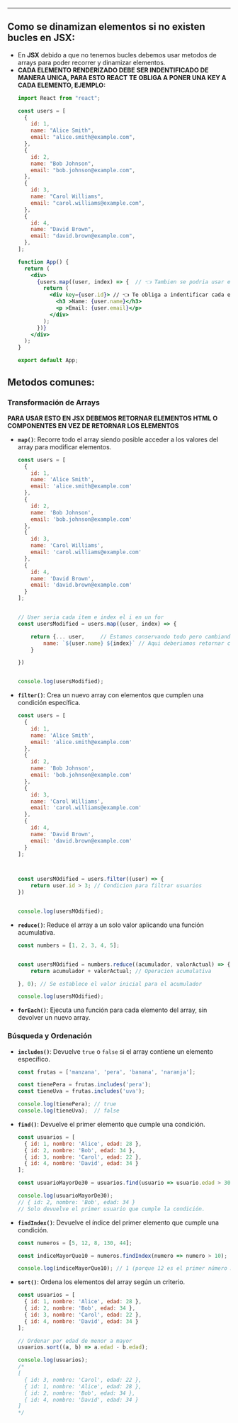 
---
## Como se dinamizan elementos si no existen bucles en JSX:

- En **JSX** debido a que no tenemos bucles debemos usar metodos de arrays para poder recorrer y dinamizar elementos.
- **CADA ELEMENTO RENDERIZADO DEBE SER INDENTIFICADO DE MANERA UNICA, PARA ESTO REACT TE OBLIGA A PONER UNA KEY A CADA ELEMENTO, EJEMPLO:**
	```jsx
	import React from "react";

	const users = [
	  {
	    id: 1,
	    name: "Alice Smith",
	    email: "alice.smith@example.com",
	  },
	  {
	    id: 2,
	    name: "Bob Johnson",
	    email: "bob.johnson@example.com",
	  },
	  {
	    id: 3,
	    name: "Carol Williams",
	    email: "carol.williams@example.com",
	  },
	  {
	    id: 4,
	    name: "David Brown",
	    email: "david.brown@example.com",
	  },
	];
	
	function App() {
	  return (
	    <div>
	      {users.map((user, index) => {  // 👈 Tambien se podria usar el index para indenficar de manera unicauu
	        return (
	          <div key={user.id}> // 👈 Te obliga a indentificar cada elemento. 
	            <h3 >Name: {user.name}</h3>
	            <p >Email: {user.email}</p>
	          </div>
	        );
	      })}
	    </div>
	  );
	}
	
	export default App;
	```

## Metodos comunes:
### Transformación de Arrays

**PARA USAR ESTO EN JSX DEBEMOS RETORNAR ELEMENTOS HTML O COMPONENTES EN VEZ DE RETORNAR LOS ELEMENTOS**
- **`map()`**:  Recorre todo el array siendo posible acceder a los valores del array para modificar elementos.
	```jsx
	const users = [
	  {
	    id: 1,
	    name: 'Alice Smith',
	    email: 'alice.smith@example.com'
	  },
	  {
	    id: 2,
	    name: 'Bob Johnson',
	    email: 'bob.johnson@example.com'
	  },
	  {
	    id: 3,
	    name: 'Carol Williams',
	    email: 'carol.williams@example.com'
	  },
	  {
	    id: 4,
	    name: 'David Brown',
	    email: 'david.brown@example.com'
	  }
	];
	
	
	// User seria cada item e index el i en un for
	const usersModified = users.map((user, index) => {
	
	    return {... user,     // Estamos conservando todo pero cambiando el nombre de cada usuario
	        name: `${user.name} ${index}` // Aqui deberiamos retornar componentes de HTML
	    }
	
	})
	
	
	console.log(usersModified);
	```


- **`filter()`**: Crea un nuevo array con elementos que cumplen una condición específica.
	
	```jsx
	const users = [
	  {
	    id: 1,
	    name: 'Alice Smith',
	    email: 'alice.smith@example.com'
	  },
	  {
	    id: 2,
	    name: 'Bob Johnson',
	    email: 'bob.johnson@example.com'
	  },
	  {
	    id: 3,
	    name: 'Carol Williams',
	    email: 'carol.williams@example.com'
	  },
	  {
	    id: 4,
	    name: 'David Brown',
	    email: 'david.brown@example.com'
	  }
	];
	
	
	
	const usersMOdified = users.filter((user) => {
	    return user.id > 3; // Condicion para filtrar usuarios
	})
	
	
	console.log(usersMOdified);
	```

- **`reduce()`**: Reduce el array a un solo valor aplicando una función acumulativa.
	```jsx
	const numbers = [1, 2, 3, 4, 5];
	
	
	const usersMOdified = numbers.reduce((acumulador, valorActual) => {
	    return acumulador + valorActual; // Operacion acumulativa
	
	}, 0); // Se establece el valor inicial para el acumulador
	
	console.log(usersMOdified);
	```

- **`forEach()`**: Ejecuta una función para cada elemento del array, sin devolver un nuevo array.

### Búsqueda y Ordenación
- **`includes()`**: Devuelve `true` o `false` si el array contiene un elemento específico.
	```jsx
	const frutas = ['manzana', 'pera', 'banana', 'naranja'];
	
	const tienePera = frutas.includes('pera');
	const tieneUva = frutas.includes('uva');
	
	console.log(tienePera); // true
	console.log(tieneUva);  // false
	
	```


- **`find()`**: Devuelve el primer elemento que cumple una condición.
	```javascript
	const usuarios = [
	  { id: 1, nombre: 'Alice', edad: 28 },
	  { id: 2, nombre: 'Bob', edad: 34 },
	  { id: 3, nombre: 'Carol', edad: 22 },
	  { id: 4, nombre: 'David', edad: 34 }
	];
	
	const usuarioMayorDe30 = usuarios.find(usuario => usuario.edad > 30);
	
	console.log(usuarioMayorDe30); 
	// { id: 2, nombre: 'Bob', edad: 34 }
	// Solo devuelve el primer usuario que cumple la condición.
	```

- **`findIndex()`**: Devuelve el índice del primer elemento que cumple una condición.
	```javascript
	const numeros = [5, 12, 8, 130, 44];
	
	const indiceMayorQue10 = numeros.findIndex(numero => numero > 10);
	
	console.log(indiceMayorQue10); // 1 (porque 12 es el primer número mayor que 10)

	```

- **`sort()`**: Ordena los elementos del array según un criterio.
	```javascript
	const usuarios = [
	  { id: 1, nombre: 'Alice', edad: 28 },
	  { id: 2, nombre: 'Bob', edad: 34 },
	  { id: 3, nombre: 'Carol', edad: 22 },
	  { id: 4, nombre: 'David', edad: 34 }
	];
	
	// Ordenar por edad de menor a mayor
	usuarios.sort((a, b) => a.edad - b.edad);
	
	console.log(usuarios);
	/*
	[
	  { id: 3, nombre: 'Carol', edad: 22 },
	  { id: 1, nombre: 'Alice', edad: 28 },
	  { id: 2, nombre: 'Bob', edad: 34 },
	  { id: 4, nombre: 'David', edad: 34 }
	]
	*/
	```
